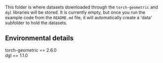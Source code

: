 This folder is where datasets downloaded through the `torch-geometric` and `dgl` libraries will be stored. It is currently empty, but once you run the example code from the `README.md` file, it will automatically create a 'data' subfolder to hold the datasets.

## Environmental details
torch-geometric == 2.6.0  
dgl == 1.1.0